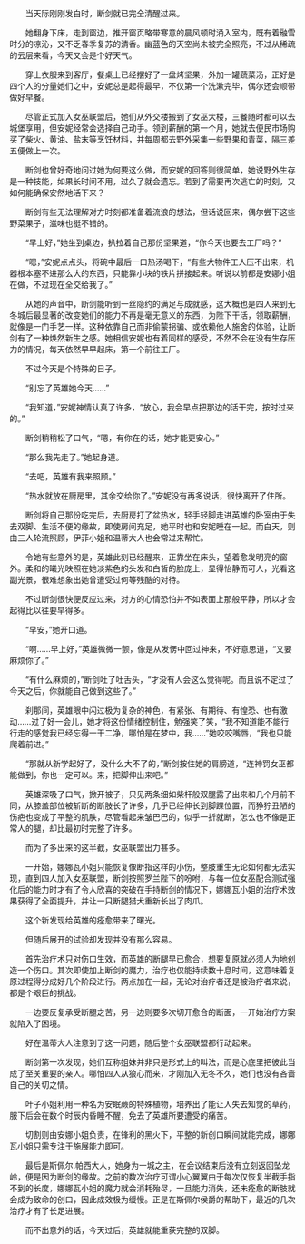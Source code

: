 　　当天际刚刚发白时，断剑就已完全清醒过来。

　　她翻身下床，走到窗边，推开窗页略带寒意的晨风顿时涌入室内，既有着融雪时分的凉沁，又不乏春季复苏的清香。幽蓝色的天空尚未被完全照亮，不过从稀疏的云层来看，今天又会是个好天气。

　　穿上衣服来到客厅，餐桌上已经摆好了一盘烤坚果，外加一罐蔬菜汤，正好是四个人的分量她们之中，安妮总是起得最早，不仅第一个洗漱完毕，偶尔还会顺带做好早餐。

　　尽管正式加入女巫联盟后，她们从外交楼搬到了女巫大楼，三餐随时都可以去城堡享用，但安妮经常会选择自己动手。领到薪酬的第一个月，她就去便民市场购买了柴火、黄油、盐末等烹饪材料，并每周都去野外采集一些野果和青菜，隔三差五便做上一次。

　　断剑也曾好奇地问过她为何要这么做，而安妮的回答则很简单，她说野外生存是一种技能，如果长时间不用，过久了就会遗忘。若到了需要再次逃亡的时刻，又如何能确保安然地活下来？

　　断剑有些无法理解对方时刻都准备着流浪的想法，但话说回来，偶尔尝下这些野菜果子，滋味也挺不错的。

　　“早上好，”她坐到桌边，扒拉着自己那份坚果道，“你今天也要去工厂吗？”

　　“嗯，”安妮点点头，将碗中最后一口热汤喝下，“有些大物件工人压不出来，机器根本塞不进那么大的东西，只能靠小块的铁片拼接起来。听说以前都是安娜小姐在做，不过现在全交给我了。”

　　从她的声音中，断剑能听到一丝隐约的满足与成就感，这大概也是四人来到无冬城后最显著的改变她们的能力不再是毫无意义的东西，为陛下干活，领取薪酬，就像是一门手艺一样。这种依靠自己而非偷蒙拐骗、或依赖他人施舍的体验，让断剑有了一种焕然新生之感。她相信安妮也有着同样的感受，不然不会在没有生存压力的情况，每天依然早早起床，第一个前往工厂。

　　不过今天是个特殊的日子。

　　“别忘了英雄她今天……”

　　“我知道，”安妮神情认真了许多，“放心，我会早点把那边的活干完，按时过来的。”

　　断剑稍稍松了口气，“嗯，有你在的话，她才能更安心。”

　　“那么我先走了。”她起身道。

　　“去吧，英雄有我来照顾。”

　　“热水就放在厨房里，其余交给你了。”安妮没有再多说话，很快离开了住所。

　　断剑将自己那份吃完后，去厨房打了盆热水，轻手轻脚走进英雄的卧室由于失去双脚、生活不便的缘故，即使房间充足，她平时也和安妮睡在一起。而白天，则由三人轮流照顾，伊菲小姐和温蒂大人也会常过来帮忙。

　　令她有些意外的是，英雄此刻已经醒来，正靠坐在床头，望着愈发明亮的窗外。柔和的曦光映照在她淡紫色的头发和白皙的脸庞上，显得怡静而可人，光看这副光景，很难想象出她曾遭受过何等残酷的对待。

　　不过断剑很快便反应过来，对方的心情恐怕并不如表面上那般平静，所以才会起得比以往要早得多。

　　“早安，”她开口道。

　　“啊……早上好，”英雄微微一颤，像是从发愣中回过神来，不好意思道，“又要麻烦你了。”

　　“有什么麻烦的，”断剑吐了吐舌头，“才没有人会这么觉得呢。而且说不定过了今天之后，你就能自己做到这些了。”

　　刹那间，英雄眼中闪过极为复杂的神色，有紧张、有期待、有惶恐、也有激动……过了好一会儿，她才将这份情绪控制住，勉强笑了笑，“我不知道能不能行行走的感觉我已经忘得一干二净，哪怕是在梦中，我……”她咬咬嘴唇，“我也只能爬着前进。”

　　“那就从新学起好了，没什么大不了的，”断剑按住她的肩膀道，“连神罚女巫都能做到，你也一定可以。来，把脚伸出来吧。”

　　英雄深吸了口气，掀开被子，只见两条细如柴杆般双腿露了出来和几个月前不同，从膝盖部位被斩断的断肢长了许多，几乎已经伸长到脚踝位置，而狰狞丑陋的伤疤也变成了平整的肌肤，尽管看起来皱巴巴的，似乎一折就断，怎么也不像是正常人的腿，却比最初时完整了许多。

　　而为了多出来的这半截，女巫联盟出力甚多。

　　一开始，娜娜瓦小姐只能恢复像断指这样的小伤，整肢重生无论如何都无法实现，直到四人加入女巫联盟，断剑按照罗兰陛下的吩咐，与每一位女巫配合测试强化后的能力时才有了令人欣喜的突破在手持断剑的情况下，娜娜瓦小姐的治疗术效果获得了全面提升，并让一只断腿猎犬重新长出了肉爪。

　　这个新发现给英雄的痊愈带来了曙光。

　　但随后展开的试验却发现并没有那么容易。

　　首先治疗术只对伤口生效，而英雄的断腿早已愈合，想要复原就必须人为地创造一个伤口。其次即使加上断剑的魔力，治疗也仅能持续数十息时间，这意味着复原过程得分成好几个阶段进行。两点加在一起，无论对治疗者还是被治疗者来说，都是个艰巨的挑战。

　　一边要反复承受断腿之苦，另一边则要多次切开愈合的断面，一开始治疗方案就陷入了困境。

　　好在温蒂大人注意到了这一问题，随后整个女巫联盟都行动起来。

　　断剑第一次发现，她们互称姐妹并非只是形式上的叫法，而是心底里把彼此当成了至关重要的亲人。哪怕四人从狼心而来，才刚加入无冬不久，她们也没有吝啬自己的关切之情。

　　叶子小姐利用一种名为安眠蕨的特殊植物，培养出了能让人失去知觉的草药，服下后会在数个时辰内昏睡不醒，免去了英雄所要遭受的痛苦。

　　切割则由安娜小姐负责，在锋利的黑火下，平整的新创口瞬间就能完成，娜娜瓦小姐只需专注于施展能力即可。

　　最后是斯佩尔.帕西大人，她身为一城之主，在会议结束后没有立刻返回坠龙岭，便是因为断剑的缘故。之前的数次治疗可谓小心翼翼由于每次仅恢复半截手指不到的长度，娜娜瓦小姐的魔力就会消耗殆尽，一旦能力消失，还未痊愈的断肢就会成为致命的创口，因此成效极为缓慢。正是在斯佩尔侯爵的帮助下，最近的几次治疗才有了长足进展。

　　而不出意外的话，今天过后，英雄就能重获完整的双脚。
